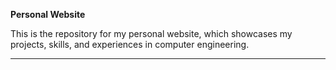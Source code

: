 **Personal Website**

This is the repository for my personal website, which showcases my projects, skills, and experiences in computer engineering.


------------------------------------------------------------------------------------------------------------------------------------------------------------
